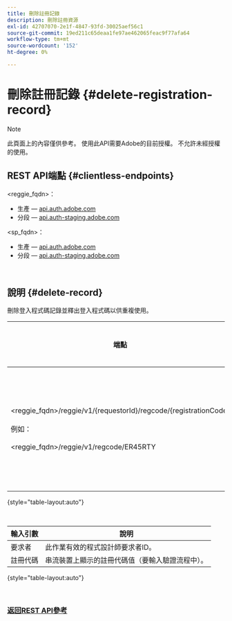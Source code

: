 ```yaml
---
title: 刪除註冊記錄
description: 刪除註冊資源
exl-id: 42707070-2e1f-4847-93fd-30025aef56c1
source-git-commit: 19ed211c65deaa1fe97ae462065feac9f77afa64
workflow-type: tm+mt
source-wordcount: '152'
ht-degree: 0%

---
```


# 刪除註冊記錄 {#delete-registration-record}

>[!NOTE]
>
>此頁面上的內容僅供參考。 使用此API需要Adobe的目前授權。 不允許未經授權的使用。

## REST API端點 {#clientless-endpoints}

&lt;reggie_fqdn>：

* 生產 —  [api.auth.adobe.com](http://api.auth.adobe.com/)
* 分段 —  [api.auth-staging.adobe.com](http://api.auth-staging.adobe.com/)

&lt;sp_fqdn>：

* 生產 —  [api.auth.adobe.com](http://api.auth.adobe.com/)
* 分段 —  [api.auth-staging.adobe.com](http://api.auth-staging.adobe.com/)

</br>


## 說明 {#delete-record}

刪除登入程式碼記錄並釋出登入程式碼以供重複使用。

| 端點 | 已呼叫  </br>作者： | 輸入   </br>引數 | HTTP  </br>方法 | 回應 | HTTP  </br>回應 |
| --- | --- | --- | --- | --- | --- |
| &lt;reggie_fqdn>/reggie/v1/{requestorId}/regcode/{registrationCode}</br></br>例如：</br></br>&lt;reggie_fqdn>/reggie/v1/regcode/ER45RTY | 串流應用程式</br></br>或</br></br>程式設計師服務 | 1.要求者ID  </br>    （路徑元件）</br>2.  註冊代碼  </br>    （路徑元件） | DELETE | 無 | 204 |

{style="table-layout:auto"}

</br>

| 輸入引數 | 說明 |
| --- | --- |
| 要求者 | 此作業有效的程式設計師要求者ID。 |
| 註冊代碼 | 串流裝置上顯示的註冊代碼值（要輸入驗證流程中）。 |

{style="table-layout:auto"}

</br>

### [返回REST API參考](/help/authentication/rest-api-reference.md)
